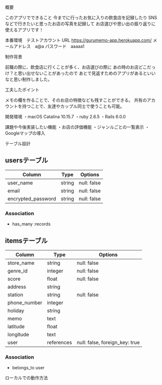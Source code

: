 概要

このアプリでできること
今までに行ったお気に入りの飲食店を記録したり
SNSなどで行きたいと思ったお店の写真を記録して
お店選びや思い出の振り返りに使えるアプリです！

本番環境　テストアカウント
URL https://gurumemo-app.herokuapp.com/
メールアドレス　a@a
パスワード　aaaaa1

制作背景

前職の際に、飲食店に行くことが多く、お店選びの際に
あの時のお店どこだっけ？と思い出せないことがあったので
あとで見返すためのアプリがあるといいなと思い制作しました。

工夫したポイント

メモの欄を作ることで、そのお店の特徴なども残すことができる。
共有のアカウントを持つことで、友達やカップル同士で使うことも可能。

開発環境
・macOS Catalina 10.15.7
・ruby 2.6.5
・Rails 6.0.0

課題や今後実装したい機能
・お店の評価機能
・ジャンルごとの一覧表示
・Googleマップの導入


テーブル設計

## usersテーブル
| Column             | Type   | Options     |
| ------------------ | ------ | ----------- |
| user_name          | string | null: false |
| email              | string | null: false |
| encrypted_password | string | null: false |

### Association
- has_many :records

## itemsテーブル
| Column            | Type         | Options                        |
| ------------------| ------------ | ------------------------------ |
| store_name        | string       | null: false                    |
| genre_id          | integer      | null: false                    |
| score             | float        | null: false                    |
| address           | string       |                                |
| station           | string       | null: false                    |
| phone_number      | integer      |                                |
| holiday           | string       |                                |
| memo              | text         |                                |
| latitude          | float        |                                |
| longitude         | text         |                                |
| user              | references   | null: false, foreign_key: true |

### Association
- belongs_to user

ローカルでの動作方法